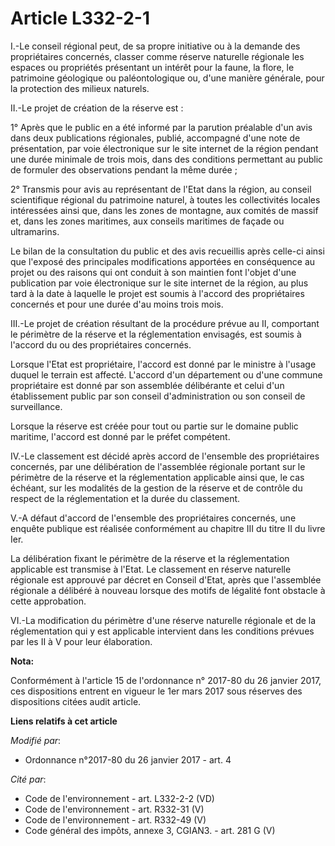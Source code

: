 # Article L332-2-1

I.-Le conseil régional peut, de sa propre initiative ou à la demande des propriétaires concernés, classer comme réserve
naturelle régionale les espaces ou propriétés présentant un intérêt pour la faune, la flore, le patrimoine géologique ou
paléontologique ou, d'une manière générale, pour la protection des milieux naturels. 

II.-Le projet de création de la réserve est : 

1° Après que le public en a été informé par la parution préalable d'un avis dans deux publications régionales, publié,
accompagné d'une note de présentation, par voie électronique sur le site internet de la région pendant une durée minimale de
trois mois, dans des conditions permettant au public de formuler des observations pendant la même durée ; 

2° Transmis pour avis au représentant de l'Etat dans la région, au conseil scientifique régional du patrimoine naturel, à
toutes les collectivités locales intéressées ainsi que, dans les zones de montagne, aux comités de massif et, dans les zones
maritimes, aux conseils maritimes de façade ou ultramarins. 

Le bilan de la consultation du public et des avis recueillis après celle-ci ainsi que l'exposé des principales modifications
apportées en conséquence au projet ou des raisons qui ont conduit à son maintien font l'objet d'une publication par voie
électronique sur le site internet de la région, au plus tard à la date à laquelle le projet est soumis à l'accord des
propriétaires concernés et pour une durée d'au moins trois mois. 

III.-Le projet de création résultant de la procédure prévue au II, comportant le périmètre de la réserve et la réglementation
envisagés, est soumis à l'accord du ou des propriétaires concernés. 

Lorsque l'Etat est propriétaire, l'accord est donné par le ministre à l'usage duquel le terrain est affecté. L'accord d'un
département ou d'une commune propriétaire est donné par son assemblée délibérante et celui d'un établissement public par son
conseil d'administration ou son conseil de surveillance. 

Lorsque la réserve est créée pour tout ou partie sur le domaine public maritime, l'accord est donné par le préfet compétent. 

IV.-Le classement est décidé après accord de l'ensemble des propriétaires concernés, par une délibération de l'assemblée
régionale portant sur le périmètre de la réserve et la réglementation applicable ainsi que, le cas échéant, sur les modalités
de la gestion de la réserve et de contrôle du respect de la réglementation et la durée du classement. 

V.-A défaut d'accord de l'ensemble des propriétaires concernés, une enquête publique est réalisée conformément au chapitre
III du titre II  du livre Ier. 

La délibération fixant le périmètre de la réserve et la réglementation applicable est transmise à l'Etat. Le classement en
réserve naturelle régionale est approuvé par décret en Conseil d'Etat, après que l'assemblée régionale a délibéré à nouveau
lorsque des motifs de légalité font obstacle à cette approbation. 

VI.-La modification du périmètre d'une réserve naturelle régionale et de la réglementation qui y est applicable intervient
dans les conditions prévues par les II à V pour leur élaboration.

**Nota:**

Conformément à l'article 15 de l'ordonnance n° 2017-80 du 26 janvier 2017, ces dispositions entrent en vigueur le 1er mars
2017 sous réserves des dispositions citées audit article.

**Liens relatifs à cet article**

_Modifié par_:

  - Ordonnance n°2017-80 du 26 janvier 2017 - art. 4

_Cité par_:

  - Code de l'environnement - art. L332-2-2 (VD)
  - Code de l'environnement - art. R332-31 (V)
  - Code de l'environnement - art. R332-49 (V)
  - Code général des impôts, annexe 3, CGIAN3. - art. 281 G (V)
